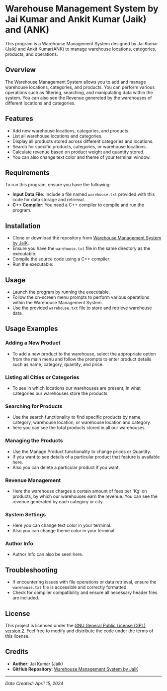 # Warehouse Management System by Jai Kumar and Ankit Kumar (Jaik) and (ANK)

This program is a Warehouse Management System designed by Jai Kumar (Jaik) and Ankit Kumar(ANK) to manage warehouse locations, categories, products, and operations.

## Overview

The Warehouse Management System allows you to add and manage warehouse locations, categories, and products. You can perform various operations such as filtering, searching, and manipulating data within the system. You can also see the Revenue genereted by the warehouses of different locations and categories.


## Features

- Add new warehouse locations, categories, and products.
- List all warehouse locations and categories.
- Display all products stored across different categories and locations.
- Search for specific products, categories, or warehouse locations.
- Calculate revenue based on product weight and quantity stored.
- You can also change text color and theme of your terminal window.

## Requirements

To run this program, ensure you have the following:

- **Input Data File**: Include a file named `warehouse.txt` provided with this code for data storage and retrieval.
- **C++ Compiler**: You need a C++ compiler to compile and run the program.

## Installation

- Clone or download the repository from [Warehouse Management System by JaiK](https://github.com/Jaik8205/Warehouse-Management-System-By-JaiK).
- Ensure you have the `warehouse.txt` file in the same directory as the executable.
- Compile the source code using a C++ compiler:
- Run the executable:


## Usage

- Launch the program by running the executable.
- Follow the on-screen menu prompts to perform various operations within the Warehouse Management System.
- Use the provided `warehouse.txt` file to store and retrieve warehouse data.

## Usage Examples

### Adding a New Product

- To add a new product to the warehouse, select the appropriate option from the main menu and follow the prompts to enter product details such as name, category, quantity, and price.

### Listing all Cities or Categories

- To see in which locations our warehouses are present, In what categories our warehouses store the products

### Searching for Products

- Use the search functionality to find specific products by name, category, warehouse location, or warehouse location and category.
- here you can see the total products stored in all our warehouses.


### Managing the Products

- Use the Manage Product functionality to change prices or Quantity.
- If you want to see details of a particular product that feature is available here.
- Also you can delete a particular product if you want.

### Revenue Management

- Here the warehouse charges a certain amount of fees per 'Kg' on products, by which our warehouses earn the revenue. You can see the revenue generated by each category or city.

### System Settings

- Here you can change text color in your terminal.
- Also you can change theme color in your terminal.

### Author Info

- Author Info can also be seen here.

## Troubleshooting

- If encountering issues with file operations or data retrieval, ensure the `warehouse.txt` file is accessible and correctly formatted.
- Check for compiler compatibility and ensure all necessary header files are included.

## License

This project is licensed under the [GNU General Public License (GPL) version 2](LICENSE.txt). Feel free to modify and distribute the code under the terms of this license.

## Credits

- **Author**: Jai Kumar (Jaik)
- **GitHub Repository**: [Warehouse Management System by JaiK](https://github.com/Jaik8205/Warehouse-Management-System-By-JaiK)

---

*Date Created: April 15, 2024*
